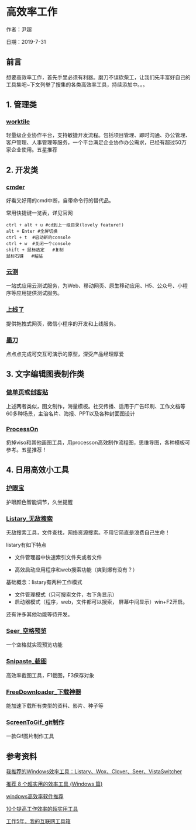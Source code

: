 # 高效率工作

作者：尹超

日期：2019-7-31

## 前言

想要高效率工作，首先手里必须有利器。磨刀不误砍柴工，让我们先丰富好自己的工具集吧~下文列举了搜集的各类高效率工具，持续添加中。。。

## 1. 管理类

### [worktile](https://worktile.com/)

轻量级企业协作平台，支持敏捷开发流程。包括项目管理、即时沟通、办公管理、客户管理、人事管理等服务，一个平台满足企业协作办公需求，已经有超过50万家企业使用。五星推荐

## 2. 开发类

### [cmder](https://cmder.net/)

好看又好用的cmd中断，自带命令行的替代品。

常用快捷键一览表，详见官网

```
ctrl + alt + u #cd到上一级目录(lovely feature!)
alt + Enter #全屏切换
ctrl + t  #启动新的console
ctrl + w  #关闭一个console
shift + 鼠标选定   #复制
鼠标右键   #粘贴
```

### [云测](www.testin.cn)

一站式应用云测试服务，为Web、移动网页、原生移动应用、H5、公众号、小程序等应用提供测试服务。

### [上线了](https://www.sxl.cn/)

提供拖拽式网页，微信小程序的开发和上线服务。

### [墨刀](https://modao.cc/)

点点点完成可交互可演示的原型，深受产品经理厚爱

## 3. 文字编辑图表制作类

### [做单页](www.zuodanye.com)或[创客贴](www.chuangkit.com)

上述两者类似，图文制作，海量模板。社交传播、适用于广告印刷、工作文档等60多种场景，主治名片、海报、PPT以及各种封面图设计

### [ProcessOn](https://www.processon.com)

扔掉viso和其他画图工具，用processon高效制作流程图，思维导图，各种模板可参考。五星推荐！

## 4. 日用高效小工具

### [护眼宝](http://www.huyanapp.com/portal.php)

护眼颜色智能调节，久坐提醒

### [Listary_无敌搜索](https://blog.csdn.net/weixin_41225491/article/details/80060324)

无敌搜索工具，文件查找，网络资源搜索。不用它简直是浪费自己生命！

listary有如下特点

- 文件管理器中快速索引文件夹或者文件

- 高效启动应用程序和web搜索功能（爽到爆有没有？）


基础概念：listary有两种工作模式

- 文件管理模式（只可搜索文件，右下角显示）
- 启动器模式（程序，web，文件都可以搜索， 屏幕中间显示）win+F2开启。

还有许多其他功能等待开发。

### [Seer_空格预览](https://sourceforge.net/projects/ccseer/)

一个空格就实现预览功能

### [Snipaste_截图](https://www.snipaste.com/)

高效率截图工具，F1截图，F3保存对象

### [FreeDownloader_下载神器](https://www.freedownloadmanager.org/zh/)

能加速下载所有类型的资料、影片、种子等

### [ScreenToGif_git制作](https://www.screentogif.com/?l=zh_cn)

一款Gif图片制作工具

## 参考资料

[我推荐的Windows效率工具：Listary、Wox、Clover、Seer、VistaSwitcher](https://blog.csdn.net/k19421/article/details/84808258)

[推荐 8 个超实用的效率工具 (Windows 篇)](https://blog.csdn.net/byodian/article/details/82942179)

[windows高效率软件推荐](https://blog.csdn.net/u014630636/article/details/77451124)

[10个提高工作效率的超实用工具](https://blog.csdn.net/daban1/article/details/80622083)

[工作5年，我的互联网工具箱](https://blog.csdn.net/w690333243/article/details/78449864)



